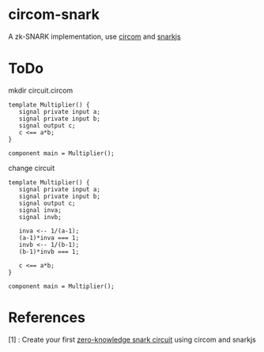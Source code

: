 # circom-snark
A zk-SNARK implementation, use [circom](https://github.com/iden3/circom) and [snarkjs](https://github.com/iden3/snarkjs)

# ToDo

mkdir circuit.circom

```
template Multiplier() {
   signal private input a;
   signal private input b;
   signal output c;
   c <== a*b;
}

component main = Multiplier();
```
change circuit

```
template Multiplier() {
   signal private input a;
   signal private input b;
   signal output c;
   signal inva;
   signal invb;

   inva <-- 1/(a-1);
   (a-1)*inva === 1;
   invb <-- 1/(b-1);
   (b-1)*invb === 1;

   c <== a*b;
}

component main = Multiplier();
```

# References

[1] : Create your first [zero-knowledge snark circuit](https://blog.iden3.io/first-zk-proof.html) using circom and snarkjs

